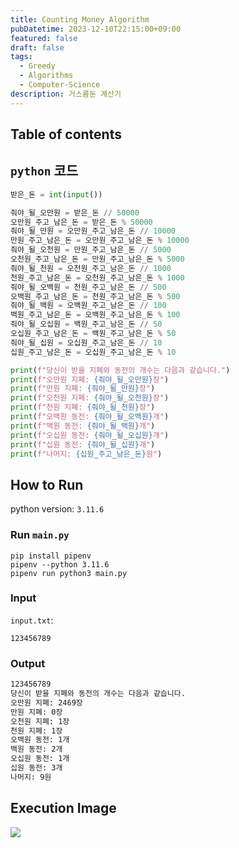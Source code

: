 ```yaml
---
title: Counting Money Algorithm
pubDatetime: 2023-12-10T22:15:00+09:00
featured: false
draft: false
tags:
  - Greedy
  - Algorithms
  - Computer-Science
description: 거스름돈 계산기
---
```


## Table of contents

## `python` 코드

```python
받은_돈 = int(input())

줘야_될_오만원 = 받은_돈 // 50000
오만원_주고_남은_돈 = 받은_돈 % 50000
줘야_될_만원 = 오만원_주고_남은_돈 // 10000
만원_주고_남은_돈 = 오만원_주고_남은_돈 % 10000
줘야_될_오천원 = 만원_주고_남은_돈 // 5000
오천원_주고_남은_돈 = 만원_주고_남은_돈 % 5000
줘야_될_천원 = 오천원_주고_남은_돈 // 1000
천원_주고_남은_돈 = 오천원_주고_남은_돈 % 1000
줘야_될_오백원 = 천원_주고_남은_돈 // 500
오백원_주고_남은_돈 = 천원_주고_남은_돈 % 500
줘야_될_백원 = 오백원_주고_남은_돈 // 100
백원_주고_남은_돈 = 오백원_주고_남은_돈 % 100
줘야_될_오십원 = 백원_주고_남은_돈 // 50
오십원_주고_남은_돈 = 백원_주고_남은_돈 % 50
줘야_될_십원 = 오십원_주고_남은_돈 // 10
십원_주고_남은_돈 = 오십원_주고_남은_돈 % 10

print(f"당신이 받을 지폐와 동전의 개수는 다음과 같습니다.")
print(f"오만원 지폐: {줘야_될_오만원}장")
print(f"만원 지폐: {줘야_될_만원}장")
print(f"오천원 지폐: {줘야_될_오천원}장")
print(f"천원 지폐: {줘야_될_천원}장")
print(f"오백원 동전: {줘야_될_오백원}개")
print(f"백원 동전: {줘야_될_백원}개")
print(f"오십원 동전: {줘야_될_오십원}개")
print(f"십원 동전: {줘야_될_십원}개")
print(f"나머지: {십원_주고_남은_돈}원")

```

## How to Run

python version: `3.11.6`

### Run `main.py`

```
pip install pipenv
pipenv --python 3.11.6
pipenv run python3 main.py
```

### Input

`input.txt`:

```
123456789
```

### Output

```zsh
123456789
당신이 받을 지폐와 동전의 개수는 다음과 같습니다.
오만원 지폐: 2469장
만원 지폐: 0장
오천원 지폐: 1장
천원 지폐: 1장
오백원 동전: 1개
백원 동전: 2개
오십원 동전: 1개
십원 동전: 3개
나머지: 9원
```

## Execution Image

![](https://res.cloudinary.com/gyunseo-blog/image/upload/f_auto/v1702214249/image_ls4but.png)
